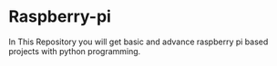 # Raspberry-pi
In This Repository you will get basic and advance raspberry pi based projects with python programming. 
